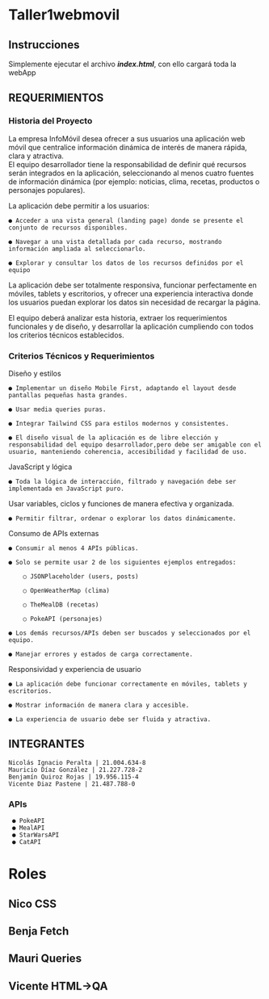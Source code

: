 # Taller1webmovil

## Instrucciones
Simplemente ejecutar el archivo ***index.html***, con ello cargará toda la webApp

## REQUERIMIENTOS 

### Historia del Proyecto

La empresa InfoMóvil desea ofrecer a sus usuarios una aplicación web móvil que centralice información
dinámica de interés de manera rápida, clara y atractiva.  
El equipo desarrollador tiene la responsabilidad de definir qué recursos serán integrados en la aplicación,
seleccionando al menos cuatro fuentes de información dinámica (por ejemplo: noticias, clima, recetas,
productos o personajes populares).  

La aplicación debe permitir a los usuarios:

    ● Acceder a una vista general (landing page) donde se presente el conjunto de recursos disponibles.

    ● Navegar a una vista detallada por cada recurso, mostrando información ampliada al seleccionarlo.

    ● Explorar y consultar los datos de los recursos definidos por el equipo

La aplicación debe ser totalmente responsiva, funcionar perfectamente en móviles, tablets y escritorios, y
ofrecer una experiencia interactiva donde los usuarios puedan explorar los datos sin necesidad de recargar
la página.

El equipo deberá analizar esta historia, extraer los requerimientos funcionales y de diseño, y desarrollar la
aplicación cumpliendo con todos los criterios técnicos establecidos.

### Criterios Técnicos y Requerimientos

Diseño y estilos

    ● Implementar un diseño Mobile First, adaptando el layout desde pantallas pequeñas hasta grandes.

    ● Usar media queries puras. 

    ● Integrar Tailwind CSS para estilos modernos y consistentes.

    ● El diseño visual de la aplicación es de libre elección y responsabilidad del equipo desarrollador,pero debe ser amigable con el usuario, manteniendo coherencia, accesibilidad y facilidad de uso.

JavaScript y lógica

    ● Toda la lógica de interacción, filtrado y navegación debe ser implementada en JavaScript puro.

Usar variables, ciclos y funciones de manera efectiva y organizada.

    ● Permitir filtrar, ordenar o explorar los datos dinámicamente.

Consumo de APIs externas

    ● Consumir al menos 4 APIs públicas.

    ● Solo se permite usar 2 de los siguientes ejemplos entregados:

        ○ JSONPlaceholder (users, posts)

        ○ OpenWeatherMap (clima)

        ○ TheMealDB (recetas)

        ○ PokeAPI (personajes)

    ● Los demás recursos/APIs deben ser buscados y seleccionados por el equipo.

    ● Manejar errores y estados de carga correctamente.

Responsividad y experiencia de usuario

    ● La aplicación debe funcionar correctamente en móviles, tablets y escritorios.

    ● Mostrar información de manera clara y accesible.

    ● La experiencia de usuario debe ser fluida y atractiva.

## INTEGRANTES
    Nicolás Ignacio Peralta | 21.004.634-8
    Mauricio Díaz González | 21.227.728-2
    Benjamín Quiroz Rojas | 19.956.115-4
    Vicente Diaz Pastene | 21.487.788-0


### APIs
     ● PokeAPI
     ● MealAPI
     ● StarWarsAPI
     ● CatAPI

# Roles
## Nico CSS
## Benja Fetch
## Mauri Queries
## Vicente HTML->QA

